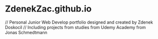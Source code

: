 # ZdenekZac.github.io

// Personal Junior Web Develop portfolio designed and created by Zdenek Doskocil
// Including projects from studies from Udemy Academy from Jonas Schmedtmann
